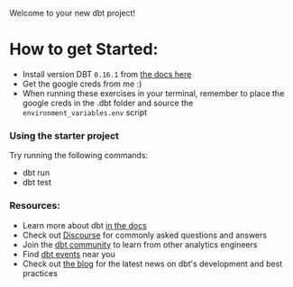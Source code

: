 Welcome to your new dbt project!

# How to get Started:
- Install version DBT `0.16.1` from [the docs here](https://docs.getdbt.com/docs/running-a-dbt-project/using-the-command-line-interface/macos#installing-different-versions-with-homebrew)
- Get the google creds from me :)
- When running these exercises in your terminal, remember to place the google creds in the .dbt folder and source the `environment_variables.env` script


### Using the starter project

Try running the following commands:
- dbt run
- dbt test


### Resources:
- Learn more about dbt [in the docs](https://docs.getdbt.com/docs/introduction)
- Check out [Discourse](https://discourse.getdbt.com/) for commonly asked questions and answers
- Join the [dbt community](http://community.getbdt.com/) to learn from other analytics engineers
- Find [dbt events](https://events.getdbt.com) near you
- Check out [the blog](https://blog.getdbt.com/) for the latest news on dbt's development and best practices
